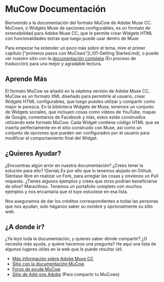 MuCow Documentación
=====

Bienvenido a la documentación del formato MuCow de Adobe Muse CC. MuCows, o Widgets Muse de opciones configurables, es un formato de extensibilidad para Adobe Muse CC, que le permite crear Widgets HTML con funcionalidades extras que luego puede usar dentro de Muse

Para empezar ha entender un poco más sobre el tema, mire el primer capítulo 
["primeros pasos con MuCows"](./01-Getting Started.md), o puede ver nuestro sitio con la
[documentación completa][1] (En proceso de traducción) para una mejor y agradable lectura.

## Aprende Más

El formato MuCow se añadió en la séptima versión de Adobe Muse CC, MuCow es un formato XML diseñado para permitirle al usuario, crear Widgets HTML configurables, que luego puedes utilizar y compartir como mejor le parezca. En la biblioteca Widgets de Muse, tenemos un conjunto de Widgets sociales, que incluyen cosas como vídeos de YouTube, mapas de Google, comentarios de Facebook y más, estos están construidos utilizando este formato MuCow. Cada Widget contiene código HTML que se inserta perfectamente en el sitio construido con Muse, así como un conjunto de opciones que pueden ser configurados por el usuario para modificar el comportamiento final del Widget.

## ¿Quieres Ayudar?

¿Encuentras algún error en nuestra documentación? ¿Crees tener la solución para ello? !Genial¡ Es por ello que lo tenemos alojado en Github. Siéntase libre en realizar un Fork, para arreglar las cosas y envíenos un Pull requests. ¿Tienes algunos ejemplos y crees que otros podrían beneficiarse de ellos? Maravilloso. Tenemos un portafolio completo con muchos ejemplos y nos encantaría que el tuyo estuviese en esa lista.

Nos aseguramos de dar los créditos correspondientes a todas las personas que nos ayudan, solo háganos saber su nombre y opcionalmente su sitio web.

## ¿A donde ir?

¿Ya leyó toda la documentación, y quieres saber dónde compartir? ¿O necesita más ayuda, y quiere hacernos una pregunta? He aquí una lista de algunos lugares útiles en la web que le puede resultar útil.

 * [Más información sobre Adobe Muse CC][2]
 * [Sitio con la documentación MuCow][1]
 * [Foros de ayuda MuCow][3]
 * [Sitio de Add-ons Adobe][4] (Para compartir tu MuCows)


[1]: http://adobe-muse.github.io/MuCowDocs/
[2]: http://muse.adobe.com/
[3]: http://forums.adobe.com/community/muse
[4]: http://www.adobe.com/go/muse_add-ons
